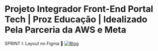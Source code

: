 # Projeto Integrador Front-End Portal Tech | Proz Educação | Idealizado Pela Parceria da AWS e Meta

SPRINT I: Layout no Figma 📌 [![Blog](https://img.shields.io/badge/Figma-F24E1E?style=for-the-badge&logo=figma&logoColor=white)](https://www.figma.com/file/gW2yCCG1oJLZPQDfT6hxi8/Site-Mulheres-TECH?type=design&node-id=0%3A1&mode=design&t=4J7S0svUEK8a44He-1)
